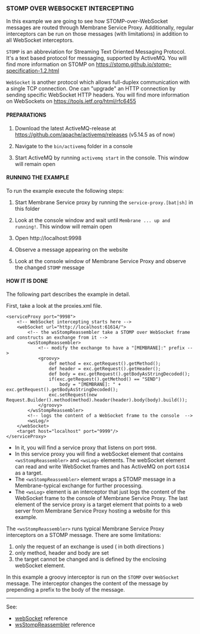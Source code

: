 ### STOMP OVER WEBSOCKET INTERCEPTING

In this example we are going to see how STOMP-over-WebSocket messages are routed through Membrane Service Proxy.
Additionally, regular interceptors can be run on those messages (with limitations) in addition to all WebSocket
interceptors.

`STOMP` is an abbreviation for Streaming Text Oriented Messaging Protocol. It's a text based protocol for messaging,
supported by ActiveMQ. You will find more information on STOMP on https://stomp.github.io/stomp-specification-1.2.html

`WebSocket` is another protocol which allows full-duplex communication with a single TCP connection. One can "upgrade" an
HTTP connection by sending specific WebSocket HTTP headers. You will find more information on WebSockets on
https://tools.ietf.org/html/rfc6455


#### PREPARATIONS

1. Download the latest ActiveMQ-release at https://github.com/apache/activemq/releases (v5.14.5 as of now)
   
2. Navigate to the `bin/activemq` folder in a console
   
3. Start ActiveMQ by running `activemq start` in the console. This window will remain open



#### RUNNING THE EXAMPLE

To run the example execute the following steps:

1. Start Membrane Service proxy by running the `service-proxy.[bat|sh]` in this folder
   
2. Look at the console window and wait until `Membrane ... up and running!`. This window will remain open
   
3. Open http://localhost:9998
   
4. Observe a message appearing on the website
   
5. Look at the console window of Membrane Service Proxy and observe the changed `STOMP` message


#### HOW IT IS DONE

The following part describes the example in detail.

First, take a look at the proxies.xml file.

```
<serviceProxy port="9998">
    <!-- WebSocket intercepting starts here -->
    <webSocket url="http://localhost:61614/">
        <!-- the wsStompReassembler take a STOMP over WebSocket frame and constructs an exchange from it -->
        <wsStompReassembler>
            <!-- modify the exchange to have a "[MEMBRANE]:" prefix -->
            <groovy>
                def method = exc.getRequest().getMethod();
                def header = exc.getRequest().getHeader();
                def body = exc.getRequest().getBodyAsStringDecoded();
                if(exc.getRequest().getMethod() == "SEND")
                    body = "[MEMBRANE]: " + exc.getRequest().getBodyAsStringDecoded();
                exc.setRequest(new Request.Builder().method(method).header(header).body(body).build());
            </groovy>
        </wsStompReassembler>
        <!-- logs the content of a WebSocket frame to the console  -->
        <wsLog/>
    </webSocket>
    <target host="localhost" port="9999"/>
</serviceProxy>
```

* In it, you will find a service proxy that listens on port `9998`. 
* In this service proxy you will find a webSocket element that contains `<wsStompReassembler>` and `<wsLog>` elements. The
webSocket element can read and write WebSocket frames and has ActiveMQ on port `61614` as a target.
* The `<wsStompReassembler>` element wraps a STOMP message in a Membrane-typical exchange for further processing.
* The `<wsLog>` element is an interceptor that just logs the content of the WebSocket frame to the console of Membrane Service Proxy.
The last element of the service proxy is a target element that points to a web server from Membrane Service Proxy
hosting a website for this example.

The `<wsStompReassembler>` runs typical Membrane Service Proxy interceptors on a STOMP message. There are some limitations:
 1. only the request of an exchange is used ( in both directions )
 2. only method, header and body are set
 3. the target cannot be changed and is defined by the enclosing webSocket element.   

In this example a groovy interceptor is run on the `STOMP` over `WebSocket` message. The interceptor changes the content of
the message by prepending a prefix to the body of the message.

---
See:
- [webSocket](https://membrane-soa.org/api-gateway-doc/current/configuration/reference/webSocket.htm) reference
- [wsStompReassembler](https://membrane-soa.org/api-gateway-doc/current/configuration/reference/wsStompReassembler.htm) reference